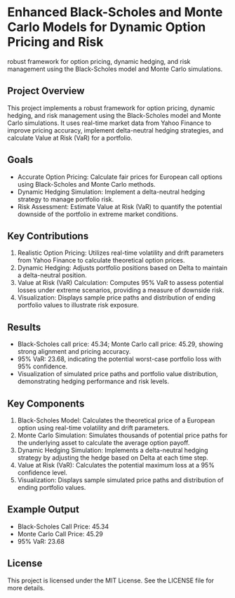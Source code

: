 # Enhanced Black-Scholes and Monte Carlo Models for Dynamic Option Pricing and Risk
robust framework for option pricing, dynamic hedging, and risk management using the Black-Scholes model and Monte Carlo simulations.

## Project Overview
This project implements a robust framework for option pricing, dynamic hedging, and risk management using the Black-Scholes model and Monte Carlo simulations. It uses real-time market data from Yahoo Finance to improve pricing accuracy, implement delta-neutral hedging strategies, and calculate Value at Risk (VaR) for a portfolio.

## Goals
- Accurate Option Pricing: Calculate fair prices for European call options using Black-Scholes and Monte Carlo methods.
- Dynamic Hedging Simulation: Implement a delta-neutral hedging strategy to manage portfolio risk.
- Risk Assessment: Estimate Value at Risk (VaR) to quantify the potential downside of the portfolio in extreme market conditions.

## Key Contributions
1. Realistic Option Pricing: Utilizes real-time volatility and drift parameters from Yahoo Finance to calculate theoretical option prices.
2. Dynamic Hedging: Adjusts portfolio positions based on Delta to maintain a delta-neutral position.
3. Value at Risk (VaR) Calculation: Computes 95% VaR to assess potential losses under extreme scenarios, providing a measure of downside risk.
4. Visualization: Displays sample price paths and distribution of ending portfolio values to illustrate risk exposure.

## Results
- Black-Scholes call price: 45.34; Monte Carlo call price: 45.29, showing strong alignment and pricing accuracy.
- 95% VaR: 23.68, indicating the potential worst-case portfolio loss with 95% confidence.
- Visualization of simulated price paths and portfolio value distribution, demonstrating hedging performance and risk levels.

## Key Components
1. Black-Scholes Model: Calculates the theoretical price of a European option using real-time volatility and drift parameters.
2. Monte Carlo Simulation: Simulates thousands of potential price paths for the underlying asset to calculate the average option payoff.
3. Dynamic Hedging Simulation: Implements a delta-neutral hedging strategy by adjusting the hedge based on Delta at each time step.
4. Value at Risk (VaR): Calculates the potential maximum loss at a 95% confidence level.
5. Visualization: Displays sample simulated price paths and distribution of ending portfolio values.
   
## Example Output
- Black-Scholes Call Price: 45.34
- Monte Carlo Call Price: 45.29
- 95% VaR: 23.68

## License
This project is licensed under the MIT License. See the LICENSE file for more details.
